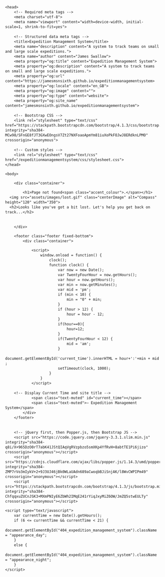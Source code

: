 <!doctype html>
<html lang="en-GB" id="404_expedition_management_system">

	<head>
		<!-- Required meta tags -->
		<meta charset="utf-8">
		<meta name="viewport" content="width=device-width, initial-scale=1, shrink-to-fit=yes">

		<!-- Structured data meta tags -->
		<title>Expedition Management System</title>
		<meta name="description" content="A system to track teams on small and large scale expeditions.">
		<meta name="author" content="James Swallow">
		<meta property="og:title" content="Expedition Management System">
		<meta property="og:description" content="A system to track teams on small and large scale expeditions.">
		<meta property="og:url" content="https://jamesmsnsixth.github.io/expeditionmanagementsystem>
		<meta property="og:locale" content="en_GB">
		<meta property="og:image" content="">
		<meta property="og:type" content="website">
		<meta property="og:site_name" content="jamesmsnsixth.github.io/expeditionmanagementsystem">
													  
		<!-- Bootstrap CSS -->
		<link rel="stylesheet" type="text/css" href="https://stackpath.bootstrapcdn.com/bootstrap/4.1.3/css/bootstrap.min.css" integrity="sha384-MCw98/SFnGE8fJT3GXwEOngsV7Zt27NXFoaoApmYm81iuXoPkFOJwJ8ERdknLPMO" crossorigin="anonymous">
		
		<!-- Custom styles -->
		<link rel="stylesheet" type="text/css" href="/expeditionmanagementsystem/css/stylesheet.css">
	</head>
  
  <!-- Page Body -->
  
  
	<body>
  
  <!-- Create Container for indentation-->
  		<div class="container">
      
  <!-- Page Title (H1) -->
			<h1>Page not found<span class="accent_colour">.</span></h1>
      <img src="assets/images/lost.gif" class="centerImage" alt="Compass" height="120" width="350">
      <h2>Looks like you've got a bit lost. Let's help you get back on track...</h2>
							
												      
		</div>
								

  <!-- Page Footer - Static Element -->
		<footer class="footer fixed-bottom">
			<div class="container">
	
  <!-- Script to display current time -->
				<script>
					window.onload = function() {
						clock();  
						function clock() {
							var now = new Date();
							var TwentyFourHour = now.getHours();
							var hour = now.getHours();
							var min = now.getMinutes();
							var mid = 'pm';
							if (min < 10) {
								min = "0" + min;
							}
							if (hour > 12) {
								hour = hour - 12;
							}    
							if(hour==0){ 
								hour=12;
							}
							if(TwentyFourHour < 12) {
								mid = 'am';
							}     
							document.getElementById('current_time').innerHTML = hour+':'+min + mid ;
    						setTimeout(clock, 1000);
						}
					}
				</script>
        
        <!-- Display Current Time and site title -->
				<span class="text-muted" id="current_time"></span>
				<span class="text-muted">— Expedition Management System</span>
			</div>
		</footer>
    
		
		<!-- jQuery first, then Popper.js, then Bootstrap JS -->
		<script src="https://code.jquery.com/jquery-3.3.1.slim.min.js" integrity="sha384-q8i/X+965DzO0rT7abK41JStQIAqVgRVzpbzo5smXKp4YfRvH+8abtTE1Pi6jizo" crossorigin="anonymous"></script>
		<script src="https://cdnjs.cloudflare.com/ajax/libs/popper.js/1.14.3/umd/popper.min.js" integrity="sha384-ZMP7rVo3mIykV+2+9J3UJ46jBk0WLaUAdn689aCwoqbBJiSnjAK/l8WvCWPIPm49" crossorigin="anonymous"></script>
		<script src="https://stackpath.bootstrapcdn.com/bootstrap/4.1.3/js/bootstrap.min.js" integrity="sha384-ChfqqxuZUCnJSK3+MXmPNIyE6ZbWh2IMqE241rYiqJxyMiZ6OW/JmZQ5stwEULTy" crossorigin="anonymous"></script>
	
  
  <!-- End Body -->
  </body>
  
  <!-- Time-based theme switching (day/night) -->
	<script type="text/javascript">
		var currentTime = new Date().getHours();
		if (6 <= currentTime && currentTime < 21) {
				document.getElementById("404_expedition_management_system").className = "appearance_day";
		}
		else {
				document.getElementById("404_expedition_management_system").className = "appearance_night";
		}
	</script>
</html>
